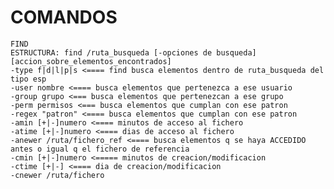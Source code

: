 # COMANDOS
    FIND
    ESTRUCTURA: find /ruta_busqueda [-opciones de busqueda] [accion_sobre_elementos_encontrados]
    -type f|d|l|p|s <==== find busca elementos dentro de ruta_busqueda del tipo esp
    -user nombre <==== busca elementos que pertenezca a ese usuario
    -group grupo <=== busca elementos que pertenezcan a ese grupo
    -perm permisos <=== busca elementos que cumplan con ese patron
    -regex "patron" <==== busca elementos que cumplan con ese patron
    -amin [+|-]numero <==== minutos de acceso al fichero
    -atime [+|-]numero <==== dias de acceso al fichero
    -anewer /ruta/fichero_ref <==== busca elementos q se haya ACCEDIDO antes o igual q el fichero de referencia
    -cmin [+|-]numero <===== minutos de creacion/modificacion
    -ctime [+|-] <==== dia de creacion/modificacion
    -cnewer /ruta/fichero
